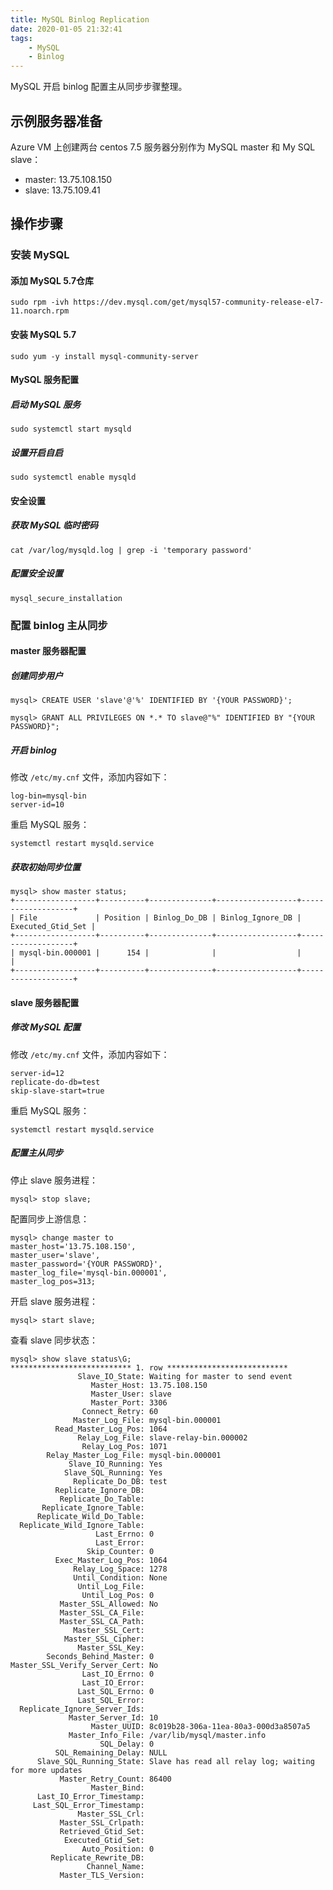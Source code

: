 ```yaml
---
title: MySQL Binlog Replication
date: 2020-01-05 21:32:41
tags: 
	- MySQL 
	- Binlog
---
```


MySQL 开启 binlog 配置主从同步步骤整理。


## 示例服务器准备

Azure VM 上创建两台 centos 7.5 服务器分别作为 MySQL master 和 My SQL slave：

* master: 13.75.108.150
* slave: 13.75.109.41

## 操作步骤
### 安装 MySQL 
#### 添加 MySQL 5.7仓库

```
sudo rpm -ivh https://dev.mysql.com/get/mysql57-community-release-el7-11.noarch.rpm
```

#### 安装 MySQL 5.7

```
sudo yum -y install mysql-community-server
```

#### MySQL 服务配置

##### 启动 MySQL 服务

```
sudo systemctl start mysqld
```

##### 设置开启自启

```
sudo systemctl enable mysqld
```

#### 安全设置

##### 获取 MySQL 临时密码

```
cat /var/log/mysqld.log | grep -i 'temporary password'
```

##### 配置安全设置

```
mysql_secure_installation
```

### 配置 binlog 主从同步

#### master 服务器配置

##### 创建同步用户

```
mysql> CREATE USER 'slave'@'%' IDENTIFIED BY '{YOUR PASSWORD}';

mysql> GRANT ALL PRIVILEGES ON *.* TO slave@"%" IDENTIFIED BY "{YOUR PASSWORD}";
```

##### 开启 binlog

修改 `/etc/my.cnf` 文件，添加内容如下：

```
log-bin=mysql-bin
server-id=10
```

重启 MySQL 服务：

```
systemctl restart mysqld.service
```

##### 获取初始同步位置

```
mysql> show master status;
+------------------+----------+--------------+------------------+-------------------+
| File             | Position | Binlog_Do_DB | Binlog_Ignore_DB | Executed_Gtid_Set |
+------------------+----------+--------------+------------------+-------------------+
| mysql-bin.000001 |      154 |              |                  |                   |
+------------------+----------+--------------+------------------+-------------------+
```

#### slave 服务器配置

##### 修改 MySQL 配置

修改 `/etc/my.cnf` 文件，添加内容如下：

```
server-id=12
replicate-do-db=test
skip-slave-start=true
```

重启 MySQL 服务：

```
systemctl restart mysqld.service
```

##### 配置主从同步

停止 slave 服务进程：

```
mysql> stop slave;
```

配置同步上游信息：

```
mysql> change master to 
master_host='13.75.108.150',
master_user='slave',
master_password='{YOUR PASSWORD}',
master_log_file='mysql-bin.000001', 
master_log_pos=313;
```

开启 slave 服务进程：

```
mysql> start slave;
```

查看 slave 同步状态：

```
mysql> show slave status\G;
*************************** 1. row ***************************
               Slave_IO_State: Waiting for master to send event
                  Master_Host: 13.75.108.150
                  Master_User: slave
                  Master_Port: 3306
                Connect_Retry: 60
              Master_Log_File: mysql-bin.000001
          Read_Master_Log_Pos: 1064
               Relay_Log_File: slave-relay-bin.000002
                Relay_Log_Pos: 1071
        Relay_Master_Log_File: mysql-bin.000001
             Slave_IO_Running: Yes
            Slave_SQL_Running: Yes
              Replicate_Do_DB: test
          Replicate_Ignore_DB:
           Replicate_Do_Table:
       Replicate_Ignore_Table:
      Replicate_Wild_Do_Table:
  Replicate_Wild_Ignore_Table:
                   Last_Errno: 0
                   Last_Error:
                 Skip_Counter: 0
          Exec_Master_Log_Pos: 1064
              Relay_Log_Space: 1278
              Until_Condition: None
               Until_Log_File:
                Until_Log_Pos: 0
           Master_SSL_Allowed: No
           Master_SSL_CA_File:
           Master_SSL_CA_Path:
              Master_SSL_Cert:
            Master_SSL_Cipher:
               Master_SSL_Key:
        Seconds_Behind_Master: 0
Master_SSL_Verify_Server_Cert: No
                Last_IO_Errno: 0
                Last_IO_Error:
               Last_SQL_Errno: 0
               Last_SQL_Error:
  Replicate_Ignore_Server_Ids:
             Master_Server_Id: 10
                  Master_UUID: 8c019b28-306a-11ea-80a3-000d3a8507a5
             Master_Info_File: /var/lib/mysql/master.info
                    SQL_Delay: 0
          SQL_Remaining_Delay: NULL
      Slave_SQL_Running_State: Slave has read all relay log; waiting for more updates
           Master_Retry_Count: 86400
                  Master_Bind:
      Last_IO_Error_Timestamp:
     Last_SQL_Error_Timestamp:
               Master_SSL_Crl:
           Master_SSL_Crlpath:
           Retrieved_Gtid_Set:
            Executed_Gtid_Set:
                Auto_Position: 0
         Replicate_Rewrite_DB:
                 Channel_Name:
           Master_TLS_Version:
```